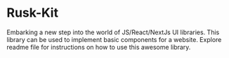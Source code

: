# Rusk-Kit
Embarking a new step into the world of JS/React/NextJs UI libraries. This library can be used to implement basic components for a website. Explore readme file for instructions on how to use this awesome library.
